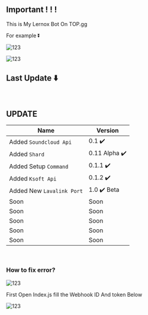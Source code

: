 ## Important ! ! !
This is My Lernox Bot On TOP.gg

For example ⏬

![123](https://media.discordapp.net/attachments/898078923747901500/903472730337341460/unknown.png?width=698&height=480)

![123](https://media.discordapp.net/attachments/898078923747901500/903164058696552478/unknown.png?width=386&height=255)

## Last Update ⬇️

<br />

## UPDATE
|  Name              |      Version                              |
| -------------      | ----------------------------------------- |
| Added `Soundcloud Api`          | 0.1 ✔️                       |
| Added `Shard`      | 0.11 Alpha ✔️   |
| Added Setup `Command`            | 0.1.1 ✔️              |
| Added `Ksoft Api`       | 0.1.2 ✔️            |
| Added New `Lavalink Port`            | 1.0 ✔️ Beta        |
| Soon               | Soon                 |
| Soon             | Soon                     |
| Soon             | Soon                 |
| Soon            | Soon              |
| Soon            | Soon        |


<br />

### How to fix error?
![123](https://media.discordapp.net/attachments/897830173230129224/911460417635778620/unknown.png?width=415&height=434)




First Open Index.js
fill the
Webhook ID And token Below

![123](https://media.discordapp.net/attachments/897830173230129224/911462350232633354/unknown.png?width=212&height=35)
